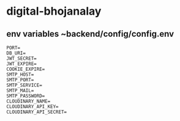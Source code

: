 # digital-bhojanalay

## env variables ~backend/config/config.env
```
PORT=
DB_URI=
JWT_SECRET=
JWT_EXPIRE=
COOKIE_EXPIRE=
SMTP_HOST=
SMTP_PORT=
SMTP_SERVICE=
SMTP_MAIL=
SMTP_PASSWORD=
CLOUDINARY_NAME=
CLOUDINARY_API_KEY=
CLOUDINARY_API_SECRET=
```